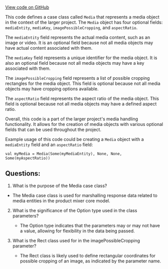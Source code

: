 [View code on GitHub](https://github.com/misbahsy/the-algorithm/product-mixer/core/src/main/scala/com/twitter/product_mixer/core/model/marshalling/response/urt/media/Media.scala)

This code defines a case class called `Media` that represents a media object in the context of the larger project. The `Media` object has four optional fields: `mediaEntity`, `mediaKey`, `imagePossibleCropping`, and `aspectRatio`. 

The `mediaEntity` field represents the actual media content, such as an image or video. It is an optional field because not all media objects may have actual content associated with them. 

The `mediaKey` field represents a unique identifier for the media object. It is also an optional field because not all media objects may have a key associated with them. 

The `imagePossibleCropping` field represents a list of possible cropping rectangles for the media object. This field is optional because not all media objects may have cropping options available. 

The `aspectRatio` field represents the aspect ratio of the media object. This field is optional because not all media objects may have a defined aspect ratio. 

Overall, this code is a part of the larger project's media handling functionality. It allows for the creation of media objects with various optional fields that can be used throughout the project. 

Example usage of this code could be creating a `Media` object with a `mediaEntity` field and an `aspectRatio` field:

```
val myMedia = Media(Some(myMediaEntity), None, None, Some(myAspectRatio))
```
## Questions: 
 1. What is the purpose of the Media case class?
   - The Media case class is used for marshalling response data related to media entities in the product mixer core model.

2. What is the significance of the Option type used in the class parameters?
   - The Option type indicates that the parameters may or may not have a value, allowing for flexibility in the data being passed.

3. What is the Rect class used for in the imagePossibleCropping parameter?
   - The Rect class is likely used to define rectangular coordinates for possible cropping of an image, as indicated by the parameter name.